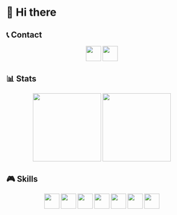 # 👋 Hi there

## 📞 Contact

<p align="center">
  <a href="mailto:jeongminchan12345@gmail.com"><img height="40em" src="https://upload.wikimedia.org/wikipedia/commons/thumb/7/7e/Gmail_icon_%282020%29.svg/1280px-Gmail_icon_%282020%29.svg.png"/></a>
  <a href="https://www.instagram.com/jeongminchan50?igsh=MTQxYmg0eDdtdmd3Mg=="><img height="40em" src="https://upload.wikimedia.org/wikipedia/commons/thumb/a/a5/Instagram_icon.png/768px-Instagram_icon.png"/></a>
</p>

## 📊 Stats

<p align="center">
  <img height="180em" src="https://github-readme-stats.vercel.app/api?username=JMC50&show_icons=true&theme=highcontrast"/>
  <img height="180em" src="https://github-readme-stats.vercel.app/api/top-langs/?username=JMC50&layout=compact&theme=highcontrast"/>
</p>

## 🎮 Skills

<p align="center">
  <img height="40em" src="https://upload.wikimedia.org/wikipedia/commons/thumb/6/61/HTML5_logo_and_wordmark.svg/2048px-HTML5_logo_and_wordmark.svg.png"/>
  <img height="40em" src="https://upload.wikimedia.org/wikipedia/commons/thumb/d/d5/CSS3_logo_and_wordmark.svg/800px-CSS3_logo_and_wordmark.svg.png"/>
  <img height="40em" src="https://upload.wikimedia.org/wikipedia/commons/thumb/6/6a/JavaScript-logo.png/640px-JavaScript-logo.png"/>
  <img height="40em" src="https://upload.wikimedia.org/wikipedia/commons/4/4c/Typescript_logo_2020.svg"/>
  <img height="40em" src="https://upload.wikimedia.org/wikipedia/commons/thumb/1/1b/Svelte_Logo.svg/1702px-Svelte_Logo.svg.png"/>
  <img height="40em" src="https://upload.wikimedia.org/wikipedia/commons/a/a8/NestJS.svg"/>
  <img height="40em" src="https://upload.wikimedia.org/wikipedia/commons/thumb/c/c3/Python-logo-notext.svg/1200px-Python-logo-notext.svg.png"/>
</p>
